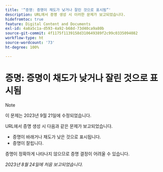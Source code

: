 ```yaml
---
title: '“증명: 증명이 채도가 낮거나 잘린 것으로 표시됨”'
description: URL에서 증명 생성 시 이러한 문제가 보고되었습니다.
hidefromtoc: true
feature: Digital Content and Documents
exl-id: 4a8a5c1a-d593-4a92-b68d-73d40ca9a80b
source-git-commit: 4f1175f1139158d310649389f2c99c0335094082
workflow-type: ht
source-wordcount: '73'
ht-degree: 100%

---
```


# 증명: 증명이 채도가 낮거나 잘린 것으로 표시됨

>[!NOTE]
>
>이 문제는 2023년 9월 21일에 수정되었습니다.

URL에서 증명 생성 시 다음과 같은 문제가 보고되었습니다.

* 증명이 바래거나 채도가 낮은 것으로 표시됩니다.
* 증명이 잘립니다.

증명이 정확하게 나타나지 않으므로 증명 결정이 어려울 수 있습니다.

_2023년 8월 24일에 처음 보고되었습니다._
